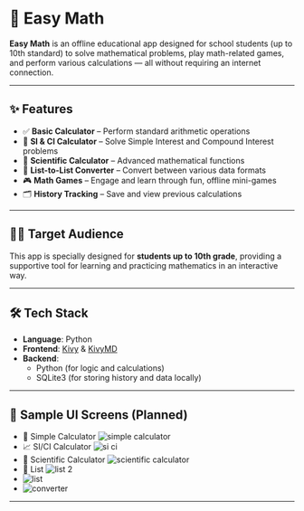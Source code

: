 # 📱 Easy Math

**Easy Math** is an offline educational app designed for school students (up to 10th standard) to solve mathematical problems, play math-related games, and perform various calculations — all without requiring an internet connection.

---

## ✨ Features

- ✅ **Basic Calculator** – Perform standard arithmetic operations  
- 🔁 **SI & CI Calculator** – Solve Simple Interest and Compound Interest problems  
- 🧮 **Scientific Calculator** – Advanced mathematical functions  
- 🔢 **List-to-List Converter** – Convert between various data formats  
- 🎮 **Math Games** – Engage and learn through fun, offline mini-games  
- 🗂️ **History Tracking** – Save and view previous calculations

---

## 🧑‍🎓 Target Audience

This app is specially designed for **students up to 10th grade**, providing a supportive tool for learning and practicing mathematics in an interactive way.

---

## 🛠️ Tech Stack

- **Language**: Python  
- **Frontend**: [Kivy](https://kivy.org/) & [KivyMD](https://kivymd.readthedocs.io/)  
- **Backend**:  
  - Python (for logic and calculations)  
  - SQLite3 (for storing history and data locally)

---

## 📸 Sample UI Screens (Planned)

- 📱 Simple Calculator  ![simple calculator](https://github.com/user-attachments/assets/3264615e-001e-42ff-83ff-c5276bd0607f)
- 📈 SI/CI Calculator   ![si ci](https://github.com/user-attachments/assets/53b91b23-8ce2-4331-b6f2-a5c2415c4c15)
- 🧠 Scientific Calculator   ![scientific calculator](https://github.com/user-attachments/assets/f2fc863e-dda9-4d0b-865b-0f20bce4fa34)
- 🔄 List  ![list 2](https://github.com/user-attachments/assets/def01e07-c6a9-4d1d-b225-efe40a50c4be)
- ![list](https://github.com/user-attachments/assets/24c5746f-add5-4b2d-a636-7f03aa1e3ced)
- ![converter](https://github.com/user-attachments/assets/a87edd1b-88b4-4efe-a29a-4c1375868bc2)

---
